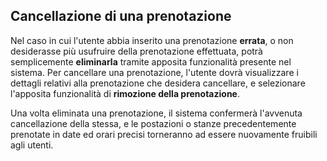 ## Cancellazione di una prenotazione
Nel caso in cui l'utente abbia inserito una prenotazione **errata**, o non desiderasse più usufruire della prenotazione effettuata, potrà semplicemente **eliminarla** tramite apposita funzionalità presente nel sistema.
Per cancellare una prenotazione, l'utente dovrà visualizzare i dettagli relativi alla prenotazione che desidera cancellare, e selezionare l'apposita funzionalità di **rimozione della prenotazione**.

Una volta eliminata una prenotazione, il sistema confermerà l'avvenuta cancellazione della stessa, e le postazioni o stanze precedentemente prenotate in date ed orari precisi torneranno ad essere nuovamente fruibili agli utenti.
